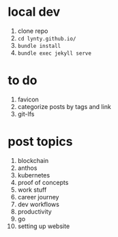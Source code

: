 # local dev

1. clone repo
1. `cd lynty.github.io/`
1. `bundle install`
1. `bundle exec jekyll serve`

# to do

1. favicon
1. categorize posts by tags and link
1. git-lfs

# post topics
1. blockchain
1. anthos
1. kubernetes
1. proof of concepts
1. work stuff
1. career journey
1. dev workflows
1. productivity
1. go
1. setting up website
